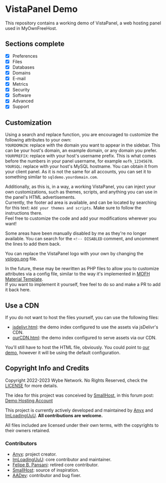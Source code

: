 # VistaPanel Demo

This repository contains a working demo of VistaPanel, a web hosting panel used in MyOwnFreeHost.  

## Sections complete
- [x] Preferences
- [x] Files
- [x] Databases
- [x] Domains
- [x] E-mail
- [x] Metrics
- [x] Security
- [x] Software
- [x] Advanced
- [x] Support

## Customization
Using a search and replace function, you are encouraged to customize the following attributes to your own:  
```YOURDOMAIN```: replace with the domain you want to appear in the sidebar. This can be your host's domain, an example domain, or any domain you prefer.  
```YOURPREFIX```: replace with your host's username prefix. This is what comes before the numbers in your panel username, for example ```mofh_12345678```.  
```YOURSQL```: replace with your host's MySQL hostname. You can obtain it from your client panel. As it is not the same for all accounts, you can set it to something similar to ```sqldemo.yourdomain.com```.  

Additionally, as this is, in a way, a working VistaPanel, you can inject your own customizations, such as themes, scripts, and anything you can use in the panel's HTML advertisements.  
Currently, the footer ad area is available, and can be located by searching for this text: ```Add your themes and scripts```. Make sure to follow the instructions there.  
Feel free to customize the code and add your modifications wherever you want!

Some areas have been manually disabled by me as they're no longer available. You can search for the ```<!-- DISABLED``` comment, and uncomment the lines to add them back.

You can replace the VistaPanel logo with your own by changing the [vplogo.png](elements/vplogo.png) file.

In the future, these may be rewritten as PHP files to allow you to customize attributes via a config file, similar to the way it's implemented in [MOFH Material Template](https://github.com/MOFHDevs/mofh-material-template/blob/master/config.php).  
If you want to implement it yourself, free feel to do so and make a PR to add it back here.

## Use a CDN
If you do not want to host the files yourself, you can use the following files:
* [jsdelivr.html](jsdelivr.html): the demo index configured to use the assets via jsDelivr's CDN.
* [ourCDN.html](ourCDN.html): the demo index configured to serve assets via our CDN.

You'll still have to host the HTML file, obviously. You could point to [our demo](https://vpd.cdn.wybenetwork.com), however it will be using the default configuration.

## Copyright Info and Credits
Copyright 2022-2023 Wybe Network. No Rights Reserved, check the [LICENSE](LICENSE.md) for more details.

The idea for this project was conceived by [SmallHost](https://smallhost.us.to), in this forum post: [Demo Hosting Account](https://www.byet.net/index.php?/topic/24001-demo-hosting-account/)

This project is currently actively developed and maintained by [Anyx](https://github.com/4yx) and [ImLoadingUuU](https://github.com/ImLoadingUuU). **All contributions are welcome.**

All files included are licensed under their own terms, with the copyrights to their owners retained.

### Contributors
- [Anyx](https://github.com/4yx): project creator.  
- [ImLoadingUuU](https://github.com/ImLoadingUuU): core contributor and maintainer.
- [Felipe B. Pansani](https://www.byet.net/index.php?/profile/603915-pansani/): retired core contributor.
- [SmallHost](https://github.com/SmallHost): source of inspiration.  
- [AADev](https://github.com/aa22dev): contributor and bug fixer.  

